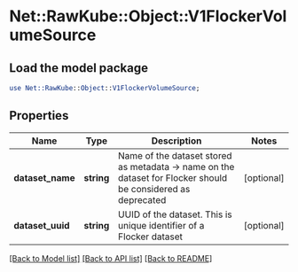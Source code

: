 # Net::RawKube::Object::V1FlockerVolumeSource

## Load the model package
```perl
use Net::RawKube::Object::V1FlockerVolumeSource;
```

## Properties
Name | Type | Description | Notes
------------ | ------------- | ------------- | -------------
**dataset_name** | **string** | Name of the dataset stored as metadata -&gt; name on the dataset for Flocker should be considered as deprecated | [optional] 
**dataset_uuid** | **string** | UUID of the dataset. This is unique identifier of a Flocker dataset | [optional] 

[[Back to Model list]](../README.md#documentation-for-models) [[Back to API list]](../README.md#documentation-for-api-endpoints) [[Back to README]](../README.md)


